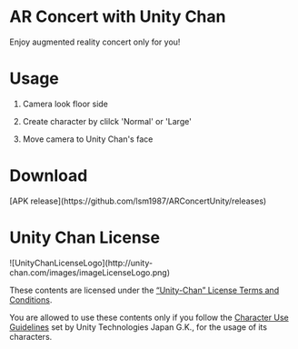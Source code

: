 AR Concert with Unity Chan
==============

Enjoy augmented reality concert only for you!

<h1>Usage</h1>

1. Camera look floor side

2. Create character by clilck 'Normal' or 'Large'

3. Move camera to Unity Chan's face

<h1>Download</h1>
[APK release](https://github.com/lsm1987/ARConcertUnity/releases)

<h1>Unity Chan License</h1>
![UnityChanLicenseLogo](http://unity-chan.com/images/imageLicenseLogo.png)

These contents are licensed under the [“Unity-Chan” License Terms and Conditions](http://unity-chan.com/download/license_en.html).

You are allowed to use these contents only if you follow the [Character Use Guidelines](http://unity-chan.com/download/guideline_en.html) set by Unity Technologies Japan G.K., for the usage of its characters.

